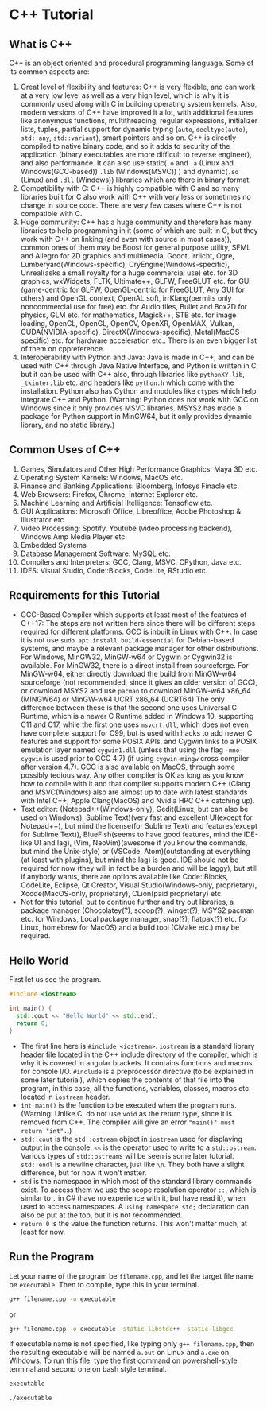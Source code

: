 # C++ Tutorial  
## What is C++  
C++ is an object oriented and procedural programming language. Some of its common aspects are:  
1. Great level of flexibility and features: C++ is very flexible, and can work at a very low level as well as a very high level, which is why it is commonly used along with C in building operating system kernels. Also, modern versions of C++ have improved it a lot, with additional features like anonymous functions, multithreading, regular expressions, initializer lists, tuples, partial support for dynamic typing (`auto`, `decltype(auto)`, `std::any`, `std::variant`), smart pointers and so on. C++ is directly compiled to native binary code, and so it adds to security of the application (binary executables are more difficult to reverse engineer), and also performance. It can also use static(`.o` and `.a` (Linux and Windows(GCC-based)) `.lib` (Windows(MSVC)) ) and dynamic(`.so` (Linux) and `.dll` (Windows)) libraries which are there in binary format.
2. Compatibility with C: C++ is highly compatible with C and so many libraries built for C also work with C++ with very less or sometimes no change in source code. There are very few cases where C++ is not compatible with C.  
3. Huge community: C++ has a huge community and therefore has many libraries to help programming in it (some of which are built in C, but they work with C++ on linking (and even with source in most cases)), common ones of them may be Boost for general purpose utility, SFML and Allegro for 2D graphics and multimedia, Godot, Irrlicht, Ogre, Lumberyard(Windows-specific), CryEngine(Windows-specific), Unreal(asks a small royalty for a huge commercial use) etc. for 3D graphics, wxWidgets, FLTK, Ultimate++, GLFW, FreeGLUT etc. for GUI (game-centric for GLFW, OpenGL-centric for FreeGLUT, Any GUI for others) and OpenGL context, OpenAL soft, irrKlang(permits only noncommercial use for free) etc. for Audio files, Bullet and Box2D for physics, GLM etc. for mathematics, Magick++, STB etc. for image loading, OpenCL, OpenGL, OpenCV, OpenXR, OpenMAX, Vulkan, CUDA(NVIDIA-specific), DirectX(Windows-specific), Metal(MacOS-specific) etc. for hardware acceleration etc.. There is an even bigger list of them on cppreference.  
4. Interoperability with Python and Java: Java is made in C++, and can be used with C++ through Java Native Interface, and Python is written in C, but it can be used with C++ also, through libraries like `pythonXY.lib`, `_tkinter.lib` etc. and headers like `python.h` which come with the installation. Python also has Cython and modules like `ctypes` which help integrate C++ and Python. (Warning: Python does not work with GCC on Windows since it only provides MSVC libraries. MSYS2 has made a package for Python support in MinGW64, but it only provides dynamic library, and no static library.)  
## Common Uses of C++  
1. Games, Simulators and Other High Performance Graphics: Maya 3D etc.  
2. Operating System Kernels: Windows, MacOS etc.
3. Finance and Banking Applications: Bloomberg, Infosys Finacle etc.  
4. Web Browsers: Firefox, Chrome, Internet Explorer etc.  
5. Machine Learning and Artificial iItelligence: Tensoflow etc.  
6. GUI Applications: Microsoft Office, Libreoffice, Adobe Photoshop & Illustrator etc.  
7. Video Processing: Spotify, Youtube (video processing backend), Windows Amp Media Player etc. 
8. Embedded Systems   
9. Database Management Software: MySQL etc.  
10. Compilers and Interpreters: GCC, Clang, MSVC, CPython, Java etc.  
11. IDES: Visual Studio, Code::Blocks, CodeLite, RStudio etc.  
## Requirements for this Tutorial  
* GCC-Based Compiler which supports at least most of the features of C++17: The steps are not written here since there will be different steps required for different platforms. GCC is inbuilt in Linux with C++. In case it is not use `sudo apt install build-essential` for Debian-based systems, and maybe a relevant package manager for other distributions. For Windows, MinGW32, MinGW-w64 or Cygwin or Cygwin32 is available. For MinGW32, there is a direct install from sourceforge. For MinGW-w64, either directly download the build from MinGW-w64 sourceforge (not recommended, since it gives an older version of GCC), or download MSYS2 and use `pacman` to download MinGW-w64 x86_64 (MINGW64) or MinGW-w64 UCRT x86_64 (UCRT64) The only difference between these is that the second one uses Universal C Runtime, which is a newer C Runtime added in Windows 10, supporting C11 and C17, while the first one uses `msvcrt.dll`, which does not even have complete support for C99, but is used with hacks to add newer C features and support for some POSIX APIs, and Cygwin links to a POSIX emulation layer named `cygwin1.dll` (unless that using the flag `-mno-cygwin` is used prior to GCC 4.7) (if using `cygwin-mingw` cross compiler after version 4.7). GCC is also available on MacOS, through some possibly tedious way. Any other compiler is OK as long as you know how to compile with it and that compiler supports modern C++ (Clang and MSVC(Windows) also are almost up to date with latest standards with Intel C++, Apple Clang(MacOS) and Nvidia HPC C++ catching up).  
* Text editor: (Notepad++(Windows-only), Gedit(Linux, but can also be used on Windows), Sublime Text)(very fast and excellent UI(except for Notepad++), but mind the license(for Sublime Text) and features(except for Sublime Text)), BlueFish(seems to have good features, mind the IDE-like UI and lag), (Vim, NeoVim)(awesome if you know the commands, but mind the Unix-style) or (VSCode, Atom)(outstanding at everything (at least with plugins), but mind the lag) is good. IDE should not be required for now (they will in fact be a burden and will be laggy), but still if anybody wants, there are options available like Code::Blocks, CodeLite, Eclipse, Qt Creator, Visual Studio(Windows-only, proprietary), Xcode(MacOS-only, proprietary), CLion(paid proprietary) etc.  
* Not for this tutorial, but to continue further and try out libraries, a package manager (Chocolatey(?), scoop(?), winget(?), MSYS2 pacman etc. for Windows, Local package manager, snap(?), flatpak(?) etc. for Linux, homebrew for MacOS) and a build tool (CMake etc.) may be required.
## Hello World  
First let us see the program.  
```c++
#include <iostream>

int main() {
  std::cout << "Hello World" << std::endl;
  return 0;
}
```  
* The first line here is `#include <iostream>`. `iostream` is a standard library header file located in the C++ include directory of the compiler, which is why it is covered in angular brackets. It contains functions and macros for console I/O. `#include` is a preprocessor directive (to be explained in some later tutorial), which copies the contents of that file into the program, in this case, all the functions, variables, classes, macros etc. located in `iostream` header.  
* `int main()` is the function to be executed when the program runs. (Warning: Unlike C, do not use `void` as the return type, since it is removed from C++. The compiler will give an error `"main()" must return "int".`.)  
* `std::cout` is the `std::ostream` object in `iostream` used for displaying output in the console. `<<` is the operator used to write to a `std::ostream`. Various types of `std::ostream`s will be seen is some later tutorial. `std::endl` is a newline character, just like `\n`. They both have a slight difference, but for now it won't matter.  
* `std` is the namespace in which most of the standard library commands exist. To access them we use the scope resolution operator `::`, which is similar to `.` in C# (have no experience with it, but have read it), when used to access namespaces. A `using namespace std;` declaration can also be put at the top, but it is not recommended.  
* `return 0` is the value the function returns. This won't matter much, at least for now.  
## Run the Program  
Let your name of the program be `filename.cpp`, and let the target file name be `executable`. Then to compile, type this in your terminal.  
```bat
g++ filename.cpp -o executable
```  
or
```bat
g++ filename.cpp -o executable -static-libstdc++ -static-libgcc
```  
If executable name is not specified, like typing only `g++ filename.cpp`, then the resulting executable will be named `a.out` on Linux and `a.exe` on Wihdows. To run this file, type the first command on powershell-style terminal and second one on bash style terminal.  
```bat
executable
```  
```bat
./executable
```  
